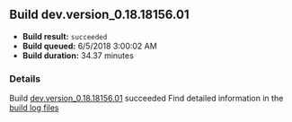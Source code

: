 ## Build dev.version_0.18.18156.01
- **Build result:** `succeeded`
- **Build queued:** 6/5/2018 3:00:02 AM
- **Build duration:** 34.37 minutes
### Details
Build [dev.version_0.18.18156.01](https://winappstudio.visualstudio.com/web/build.aspx?pcguid=a4ef43be-68ce-4195-a619-079b4d9834c2&builduri=vstfs%3a%2f%2f%2fBuild%2fBuild%2f25805) succeeded
Find detailed information in the [build log files](https://uwpctdiags.blob.core.windows.net/buildlogs/dev.version_0.18.18156.01_logs.zip)

